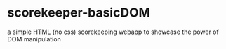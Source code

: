 # scorekeeper-basicDOM
a simple HTML (no css) scorekeeping webapp to showcase the power of DOM manipulation
